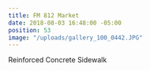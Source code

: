 ```yaml
---
title: FM 812 Market
date: 2018-08-03 16:48:00 -05:00
position: 53
image: "/uploads/gallery_100_0442.JPG"
---
```


Reinforced Concrete Sidewalk